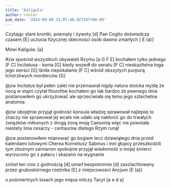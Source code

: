 ```yaml
---
title: 'Kaligula'
author: reuter
pub_date: '2014-09-08 21:07:48.927347+00:00'
---
```


Czytając stare kroniki, poematy i żywoty [d]
Pan Cogito doświadcza czasem [E]
uczucia fizycznej obecności osób dawno zmarłych [ E (a)]

Mówi Kaligula: [a]

#zw
spośród wszystkich obywateli Rzymu [a G F E]
kochałem tylko jednego [F C]
Incitatusa - konia [G]
kiedy wszedł do senatu [F C]
nieskazitelna toga jego sierści [G]
lśniła niepokalanie [F C]
wśród obszytych purpurą tchórzliwych morderców [G]

@zw
Incitatus był pełen zalet nie przemawiał nigdy
natura stoicka myślę że nocą 
w stajni czytał filozofów
kochałem go tak bardzo 
że pewnego dnia postanowiłem go ukrzyżować
ale sprzeciwiała się temu 
jego szlachetna anatomia

@zw
obojętnie przyjął godność konsula
władzę sprawował najlepiej
to znaczy nie sprawował jej wcale
nie udało się nakłonić go do trwałych związków miłosnych
z drogą żoną moją Caesonią
więc nie powstała niestety linia cesarzy - centaurów
dlatego Rzym runął

@zw
postanowiłem mianować go bogiem lecz dziewiątego dnia przed kalendami lutowymi
Cherea Korneliusz Sabinus 
i inni głupcy przeszkodzili tym zbożnym zamiarom
spokojnie przyjął wiadomość 
o mojej śmierci
wyrzucono go z pałacu 
i skazano na wygnanie

zniósł ten cios z godnością [d]
umarł bezpotomnie [d]
zaszlachtowany przez gruboskórnego rzeźnika [E]
z miejscowości Ancjum [E (a)]

o pośmiertnych losach jego mięsa milczy Tacyt [a e d a]